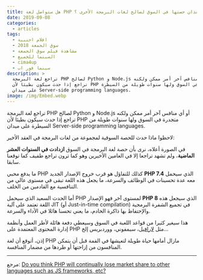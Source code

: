 ```yaml
---
title: هل ستواصل لغة PHP فقدان حصتها في السوق لصالح لغات البرمجة الأخرى ؟
date: 2019-09-08
categories:
  - articles
tags:
  - افلام اجنبية
  - سوق الجمعة 2018
  - مشاهدة فيلم سوق الجمعة
  - السينما للجميع
  - cima4up
  - سينما فور اب
description: >
  تراجع لغة البرمجة PHP لصالح Python و Node.js أو أي منافس آخر أمر ممكن ولكنه
  تراجع إذا حدث سيكون بطيئا لأن PHP متجدرة في السوق ولها سنوات طويلة من السيطرة
  على ميدان Server-side programming languages.
image: /img/Embed.webp
---
```

تراجع لغة البرمجة PHP لصالح Python و Node.js أو أي منافس آخر أمر ممكن ولكنه تراجع إذا حدث سيكون بطيئا لأن PHP متجدرة في السوق ولها سنوات طويلة من السيطرة على ميدان Server-side programming languages.

لاحظوا ماذا حدث للحصة السوقية لمجموعة من لغات البرمجة في العقد الأخير:

في الصورة أعلاه، نرى بأن حصة لغة البرمجة في السوق **ازدادت في السنوات العشر الماضية**، ولم تشهد تراجعا إلا في العامين الأخيرين وهو كما ترون تراجع طفيف كما توقعنا سابقا.

ما يدفع محبي PHP كذلك للتفاؤل هو قرب خروج الإصدار الجديد **PHP 7.4** الذي سيحمل معه عدة تحسينات في الوظائف والسرعة، ما يجعل هذه اللغة تبقى في مستوى عالي من التنافسية مع القادمين من الخلف.

أما الحدث السعيد الذي سيحمل PHP لمستوى آخر فهو الإصدار **PHP 8** الذي سيجعل هذه اللغة تعتمد على آلية JIT (أو Just-in-time compilation) في تجميع الشفرة البرمجية والإحتفاظ بها ذاكرة الخادم، ما يعني تحسنا هائلا في الأداء والسرعة.

هذا سيغير كثيرا من قواعد اللعبة في السوق وسيعطي دفعة هائلة لأطر العمل وأنظمة إدارة المحتوى المعتمدة على PHP مثل [لارافيل](https://www.tutomena.com/web-development/php/%d8%a5%d8%b7%d8%a7%d8%b1-%d8%a7%d9%84%d8%b9%d9%85%d9%84-%d9%84%d8%a7%d8%b1%d8%a7%d9%81%d9%8a%d9%84/)، سيمفوني، ووردبريس إلخ...

إذن، أتوقع أن لغة PHP مازال أمامها حياة طويلة لتعيشها في القمة قبل أن يتمكن المنافسون من إزاحتها أو طردها من مضمار المنافسة.

- - -

مرجع: [Do you think PHP will continually lose market share to other languages such as JS frameworks, etc?](https://www.quora.com/Do-you-think-PHP-will-continually-lose-market-share-to-other-languages-such-as-JS-frameworks-etc)